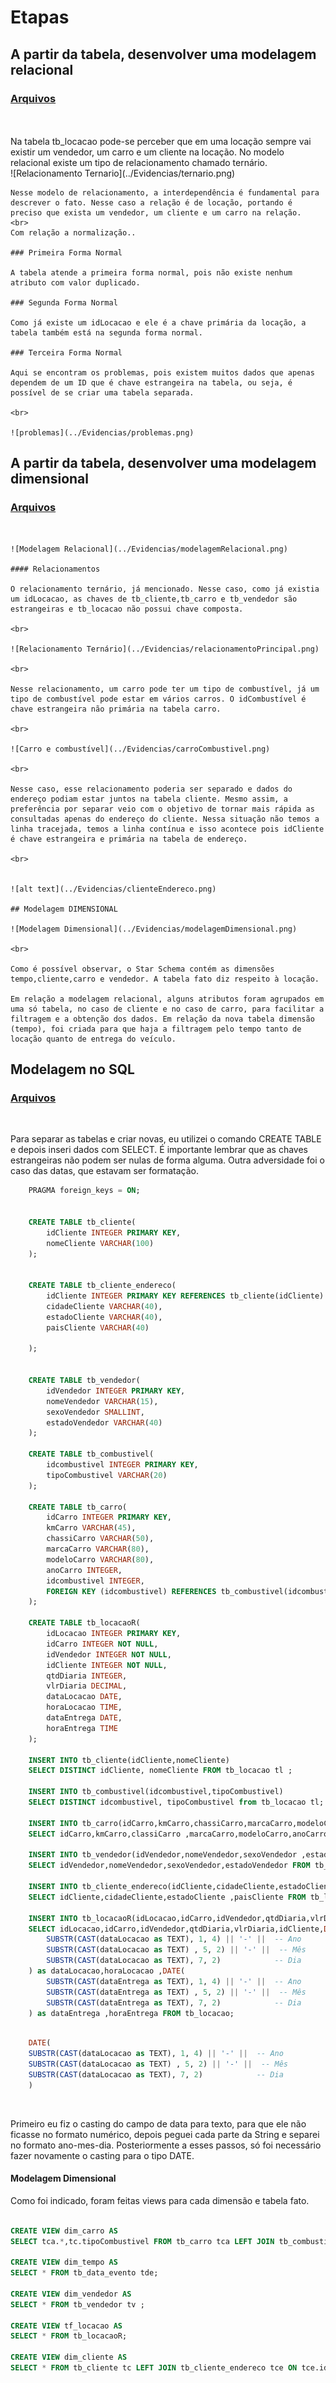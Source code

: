# Etapas


## A partir da tabela, desenvolver uma modelagem relacional
### [Arquivos](etapa-1)

<br>
    <br>
    Na tabela tb_locacao pode-se perceber que em uma locação sempre vai existir um vendedor, um carro e um cliente na locação. No modelo relacional existe um tipo de relacionamento chamado ternário. 
    <br>
    ![Relacionamento Ternario](../Evidencias/ternario.png)

    Nesse modelo de relacionamento, a interdependência é fundamental para descrever o fato. Nesse caso a relação é de locação, portando é preciso que exista um vendedor, um cliente e um carro na relação.
    <br>
    Com relação a normalização..

    ### Primeira Forma Normal

    A tabela atende a primeira forma normal, pois não existe nenhum atributo com valor duplicado.

    ### Segunda Forma Normal

    Como já existe um idLocacao e ele é a chave primária da locação, a tabela também está na segunda forma normal.

    ### Terceira Forma Normal

    Aqui se encontram os problemas, pois existem muitos dados que apenas dependem de um ID que é chave estrangeira na tabela, ou seja, é possível de se criar uma tabela separada.
    
    <br>

    ![problemas](../Evidencias/problemas.png)

## A partir da tabela, desenvolver uma modelagem dimensional
### [Arquivos](etapa-2)

<br>


    ![Modelagem Relacional](../Evidencias/modelagemRelacional.png)

    #### Relacionamentos

    O relacionamento ternário, já mencionado. Nesse caso, como já existia um idLocacao, as chaves de tb_cliente,tb_carro e tb_vendedor são estrangeiras e tb_locacao não possui chave composta.

    <br>

    ![Relacionamento Ternário](../Evidencias/relacionamentoPrincipal.png)

    <br>

    Nesse relacionamento, um carro pode ter um tipo de combustível, já um tipo de combustível pode estar em vários carros. O idCombustível é chave estrangeira não primária na tabela carro.

    <br>

    ![Carro e combustível](../Evidencias/carroCombustivel.png)

    <br>

    Nesse caso, esse relacionamento poderia ser separado e dados do endereço podiam estar juntos na tabela cliente. Mesmo assim, a preferência por separar veio com o objetivo de tornar mais rápida as consultadas apenas do endereço do cliente. Nessa situação não temos a linha tracejada, temos a linha contínua e isso acontece pois idCliente é chave estrangeira e primária na tabela de endereço.

    <br>


    ![alt text](../Evidencias/clienteEndereco.png)

    ## Modelagem DIMENSIONAL

    ![Modelagem Dimensional](../Evidencias/modelagemDimensional.png)

    <br>

    Como é possível observar, o Star Schema contém as dimensões tempo,cliente,carro e vendedor. A tabela fato diz respeito à locação.

    Em relação a modelagem relacional, alguns atributos foram agrupados em uma só tabela, no caso de cliente e no caso de carro, para facilitar a filtragem e a obtenção dos dados. Em relação da nova tabela dimensão (tempo), foi criada para que haja a filtragem pelo tempo tanto de locação quanto de entrega do veículo.


## Modelagem no SQL
### [Arquivos](etapa-3)

<br>

Para separar as tabelas e criar novas, eu utilizei o comando CREATE TABLE e depois inseri dados com SELECT. É importante lembrar que as chaves estrangeiras não podem ser nulas de forma alguma. Outra adversidade foi o caso das datas, que estavam ser formatação.

```SQL
    PRAGMA foreign_keys = ON;


    CREATE TABLE tb_cliente(
        idCliente INTEGER PRIMARY KEY,
        nomeCliente VARCHAR(100)
    );


    CREATE TABLE tb_cliente_endereco(
        idCliente INTEGER PRIMARY KEY REFERENCES tb_cliente(idCliente) ON DELETE CASCADE,
        cidadeCliente VARCHAR(40),
        estadoCliente VARCHAR(40),
        paisCliente VARCHAR(40)

    );


    CREATE TABLE tb_vendedor(
        idVendedor INTEGER PRIMARY KEY,
        nomeVendedor VARCHAR(15),
        sexoVendedor SMALLINT,
        estadoVendedor VARCHAR(40)
    );

    CREATE TABLE tb_combustivel(
        idcombustivel INTEGER PRIMARY KEY,
        tipoCombustivel VARCHAR(20)
    );

    CREATE TABLE tb_carro(
        idCarro INTEGER PRIMARY KEY,
        kmCarro VARCHAR(45),
        chassiCarro VARCHAR(50),
        marcaCarro VARCHAR(80),
        modeloCarro VARCHAR(80),
        anoCarro INTEGER,
        idcombustivel INTEGER,
        FOREIGN KEY (idcombustivel) REFERENCES tb_combustivel(idcombustivel)
    );

    CREATE TABLE tb_locacaoR(
        idLocacao INTEGER PRIMARY KEY,
        idCarro INTEGER NOT NULL,
        idVendedor INTEGER NOT NULL,
        idCliente INTEGER NOT NULL,
        qtdDiaria INTEGER,
        vlrDiaria DECIMAL,
        dataLocacao DATE,
        horaLocacao TIME,
        dataEntrega DATE,
        horaEntrega TIME
    );

    INSERT INTO tb_cliente(idCliente,nomeCliente)
    SELECT DISTINCT idCliente, nomeCliente FROM tb_locacao tl ;

    INSERT INTO tb_combustivel(idcombustivel,tipoCombustivel)
    SELECT DISTINCT idcombustivel, tipoCombustivel from tb_locacao tl;

    INSERT INTO tb_carro(idCarro,kmCarro,chassiCarro,marcaCarro,modeloCarro,anoCarro,idcombustivel)
    SELECT idCarro,kmCarro,classiCarro ,marcaCarro,modeloCarro,anoCarro,idcombustivel from tb_locacao tl GROUP BY idCarro;

    INSERT INTO tb_vendedor(idVendedor,nomeVendedor,sexoVendedor ,estadoVendedor)
    SELECT idVendedor,nomeVendedor,sexoVendedor,estadoVendedor FROM tb_locacao GROUP BY idVendedor;

    INSERT INTO tb_cliente_endereco(idCliente,cidadeCliente,estadoCliente,paisCliente)
    SELECT idCliente,cidadeCliente,estadoCliente ,paisCliente FROM tb_locacao GROUP BY idCliente,cidadeCliente,estadoCliente ;

    INSERT INTO tb_locacaoR(idLocacao,idCarro,idVendedor,qtdDiaria,vlrDiaria,idCliente,dataEntrega,horaEntrega,dataLocacao,horaLocacao)
    SELECT idLocacao,idCarro,idVendedor,qtdDiaria,vlrDiaria,idCliente,DATE(
        SUBSTR(CAST(dataLocacao as TEXT), 1, 4) || '-' ||  -- Ano
        SUBSTR(CAST(dataLocacao as TEXT) , 5, 2) || '-' ||  -- Mês
        SUBSTR(CAST(dataLocacao as TEXT), 7, 2)            -- Dia
    ) as dataLocacao,horaLocacao ,DATE(
        SUBSTR(CAST(dataEntrega as TEXT), 1, 4) || '-' ||  -- Ano
        SUBSTR(CAST(dataEntrega as TEXT) , 5, 2) || '-' ||  -- Mês
        SUBSTR(CAST(dataEntrega as TEXT), 7, 2)            -- Dia
    ) as dataEntrega ,horaEntrega FROM tb_locacao;
```

```SQL

    DATE(
    SUBSTR(CAST(dataLocacao as TEXT), 1, 4) || '-' ||  -- Ano
    SUBSTR(CAST(dataLocacao as TEXT) , 5, 2) || '-' ||  -- Mês
    SUBSTR(CAST(dataLocacao as TEXT), 7, 2)            -- Dia
    )
```

<BR>

Primeiro eu fiz o casting do campo de data para texto, para que ele não ficasse no formato numérico, depois peguei cada parte da String e separei no formato ano-mes-dia. Posteriormente a esses passos, só foi necessário fazer novamente o casting para o tipo DATE.


#### Modelagem Dimensional

Como foi indicado, foram feitas views para cada dimensão e tabela fato.

```SQL

CREATE VIEW dim_carro AS
SELECT tca.*,tc.tipoCombustivel FROM tb_carro tca LEFT JOIN tb_combustivel tc ON tca.idcombustivel = tc.idcombustivel;

CREATE VIEW dim_tempo AS
SELECT * FROM tb_data_evento tde;

CREATE VIEW dim_vendedor AS
SELECT * FROM tb_vendedor tv ;

CREATE VIEW tf_locacao AS
SELECT * FROM tb_locacaoR;

CREATE VIEW dim_cliente AS
SELECT * FROM tb_cliente tc LEFT JOIN tb_cliente_endereco tce ON tce.idCliente = tc.idCliente;

```
